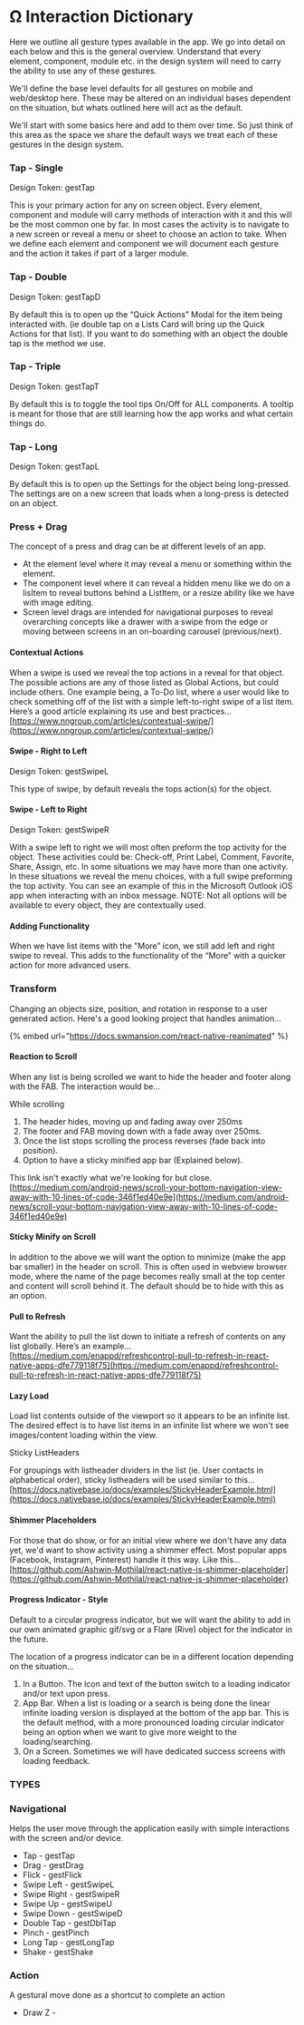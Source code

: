 # Ω Interaction Dictionary

Here we outline all gesture types available in the app. We go into detail on each below and this is the general overview. Understand that every element, component, module etc. in the design system will need to carry the ability to use any of these gestures.

We'll define the base level defaults for all gestures on mobile and web/desktop here. These may be altered on an individual bases dependent on the situation, but whats outlined here will act as the default.

We'll start with some basics here and add to them over time. So just think of this area as the space we share the default ways we treat each of these gestures in the design system.

### Tap - Single

Design Token: gestTap

This is your primary action for any on screen object. Every element, component and module will carry methods of interaction with it and this will be the most common one by far. In most cases the activity is to navigate to a new screen or reveal a menu or sheet to choose an action to take. When we define each element and component we will document each gesture and the action it takes if part of a larger module.

### Tap - Double

Design Token: gestTapD

By default this is to open up the “Quick Actions” Modal for the item being interacted with. (ie double tap on a Lists Card will bring up the Quick Actions for that list). If you want to do something with an object the double tap is the method we use.

### Tap - Triple

Design Token: gestTapT

By default this is to toggle the tool tips On/Off for ALL components. A tooltip is meant for those that are still learning how the app works and what certain things do.

### Tap - Long

Design Token: gestTapL

By default this is to open up the Settings for the object being long-pressed. The settings are on a new screen that loads when a long-press is detected on an object.

### Press + Drag

The concept of a press and drag can be at different levels of an app.&#x20;

* At the element level where it may reveal a menu or something within the element.&#x20;
* The component level where it can reveal a hidden menu like we do on a lisItem to reveal buttons behind a ListItem, or a resize ability like we have with image editing.
* Screen level drags are intended for navigational purposes to reveal overarching concepts like a drawer with a swipe from the edge or moving between screens in an on-boarding carousel (previous/next).

#### Contextual Actions

When a swipe is used we reveal the top actions in a reveal for that object. The possible actions are any of those listed as Global Actions, but could include others. One example being, a To-Do list, where a user would like to check something off of the list with a simple left-to-right swipe of a list item. Here’s a good article explaining its use and best practices... [https://www.nngroup.com/articles/contextual-swipe/](https://www.nngroup.com/articles/contextual-swipe/)

#### Swipe - Right to Left

Design Token: gestSwipeL

This type of swipe, by default reveals the tops action(s) for the object.

#### Swipe - Left to Right

Design Token: gestSwipeR

With a swipe left to right we will most often preform the top activity for the object. These activities could be: Check-off, Print Label, Comment, Favorite, Share, Assign, etc. In some situations we may have more than one activity. In these situations we reveal the menu choices, with a full swipe preforming the top activity. You can see an example of this in the Microsoft Outlook iOS app when interacting with an inbox message. NOTE: Not all options will be available to every object, they are contextually used.

#### Adding Functionality

When we have list items with the "More” icon, we still add left and right swipe to reveal. This adds to the functionality of the “More” with a quicker action for more advanced users.



### Transform

Changing an objects size, position, and rotation in response to a user generated action. Here's a good looking project that handles animation...&#x20;

{% embed url="https://docs.swmansion.com/react-native-reanimated" %}

#### Reaction to Scroll&#x20;

When any list is being scrolled we want to hide the header and footer along with the FAB. The interaction would be...

While scrolling

1. The header hides, moving up and fading away over 250ms
2. The footer and FAB moving down with a fade away over 250ms.
3. Once the list stops scrolling the process reverses (fade back into position).
4. Option to have a sticky minified app bar (Explained below).

This link isn't exactly what we're looking for but close. [https://medium.com/android-news/scroll-your-bottom-navigation-view-away-with-10-lines-of-code-346f1ed40e9e](https://medium.com/android-news/scroll-your-bottom-navigation-view-away-with-10-lines-of-code-346f1ed40e9e)

#### Sticky Minify on Scroll

In addition to the above we will want the option to minimize (make the app bar smaller) in the header on scroll. This is often used in webview browser mode, where the name of the page becomes really small at the top center and content will scroll behind it. The default should be to hide with this as an option.

#### Pull to Refresh

Want the ability to pull the list down to initiate a refresh of contents on any list globally. Here’s an example... [https://medium.com/enappd/refreshcontrol-pull-to-refresh-in-react-native-apps-dfe779118f75](https://medium.com/enappd/refreshcontrol-pull-to-refresh-in-react-native-apps-dfe779118f75)

#### Lazy Load

Load list contents outside of the viewport so it appears to be an infinite list. The desired effect is to have list items in an infinite list where we won't see images/content loading within the view.

Sticky ListHeaders

For groupings with listheader dividers in the list (ie. User contacts in alphabetical order), sticky listheaders will be used similar to this... [https://docs.nativebase.io/docs/examples/StickyHeaderExample.html](https://docs.nativebase.io/docs/examples/StickyHeaderExample.html)

#### Shimmer Placeholders

For those that do show, or for an initial view where we don't have any data yet, we'd want to show activity using a shimmer effect. Most popular apps (Facebook, Instagram, Pinterest) handle it this way. Like this... [https://github.com/Ashwin-Mothilal/react-native-js-shimmer-placeholder](https://github.com/Ashwin-Mothilal/react-native-js-shimmer-placeholder)

#### Progress Indicator - Style

Default to a circular progress indicator, but we will want the ability to add in our own animated graphic gif/svg or a Flare (Rive) object for the indicator in the future.

The location of a progress indicator can be in a different location depending on the situation...

1. In a Button. The Icon and text of the button switch to a loading indicator and/or text upon press.
2. App Bar. When a list is loading or a search is being done the linear infinite loading version is displayed at the bottom of the app bar. This is the default method, with a more pronounced loading circular indicator being an option when we want to give more weight to the loading/searching.
3. On a Screen. Sometimes we will have dedicated success screens with loading feedback.



### TYPES

### Navigational

Helps the user move through the application easily with simple interactions with the screen and/or device.

* Tap - gestTap
* Drag - gestDrag
* Flick - gestFlick
* Swipe Left - gestSwipeL
* Swipe Right - gestSwipeR
* Swipe Up - gestSwipeU
* Swipe Down - gestSwipeD
* Double Tap - gestDblTap
* Pinch - gestPinch
* Long Tap - gestLongTap
* Shake - gestShake

### Action

A gestural move done as a shortcut to complete an action

* Draw Z -&#x20;
